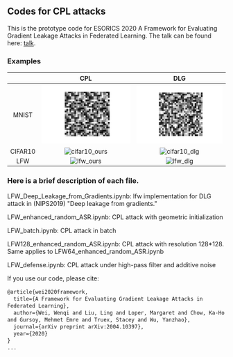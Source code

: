 ## Codes for CPL attacks

This is the prototype code for ESORICS 2020 A Framework for Evaluating Gradient Leakage Attacks in Federated Learning. The talk can be found here:  <a href="https://www.youtube.com/watch?v=BNGpv4AW80g" target="_blank">talk</a>.

### Examples

|  | CPL | DLG |
|:---:|:---:|:---:|
| MNIST| ![mnist_ours](demo/mnist_ours.gif) | ![mnist_dlg](demo/mnist_dlg.gif) |
| CIFAR10| ![cifar10_ours](demo/cifar10_ours.gif) | ![cifar10_dlg](demo/cifar10_dlg.gif) |
| LFW| ![lfw_ours](demo/lfw_ours.gif) | ![lfw_dlg](demo/lfw_dlg.gif) |





### Here is a brief description of each file.
LFW_Deep_Leakage_from_Gradients.ipynb: lfw implementation for DLG attack in (NIPS2019) "Deep leakage from gradients."

LFW_enhanced_random_ASR.ipynb: CPL attack with geometric initialization

LFW_batch.ipynb: CPL attack in batch

LFW128_enhanced_random_ASR.ipynb: CPL attack with resolution 128*128. Same applies to LFW64_enhanced_random_ASR.ipynb

LFW_defense.ipynb: CPL attack under high-pass filter and additive noise



If you use our code, please cite:

```
@article{wei2020framework,
  title={A Framework for Evaluating Gradient Leakage Attacks in Federated Learning},
  author={Wei, Wenqi and Liu, Ling and Loper, Margaret and Chow, Ka-Ho and Gursoy, Mehmet Emre and Truex, Stacey and Wu, Yanzhao},
  journal={arXiv preprint arXiv:2004.10397},
  year={2020}
}
...

